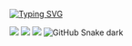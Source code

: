 [![Typing SVG](https://readme-typing-svg.herokuapp.com?color=%2336BCF7&lines=Hello+my+friend)](https://git.io/typing-svg)

![](https://github-profile-summary-cards.vercel.app/api/cards/profile-details?username=demon3t&theme=solarized_dark)
![](https://github-profile-summary-cards.vercel.app/api/cards/stats?username=demon3t&theme=solarized_dark) ![](https://github-profile-summary-cards.vercel.app/api/cards/most-commit-language?username=daniilshat&theme=solarized_dark)
![GitHub Snake dark](github-snake-dark.svg#gh-dark-mode-only)
